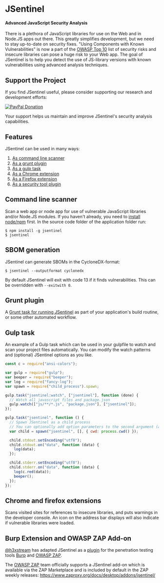 # JSentinel

#### Advanced JavaScript Security Analysis

There is a plethora of JavaScript libraries for use on the Web and in Node.JS apps out there. This greatly simplifies development, but we need to stay up-to-date on security fixes. "Using Components with Known Vulnerabilities" is now a part of the [OWASP Top 10](https://www.owasp.org/index.php/Top_10_2013-A9-Using_Components_with_Known_Vulnerabilities) list of security risks and insecure libraries can pose a huge risk to your Web app. The goal of JSentinel is to help you detect the use of JS-library versions with known vulnerabilities using advanced analysis techniques.

## Support the Project

If you find JSentinel useful, please consider supporting our research and development efforts:

[![PayPal Donation](https://img.shields.io/badge/Donate-PayPal-blue.svg)](https://paypal.me/research.unit734@proton.me)

Your support helps us maintain and improve JSentinel's security analysis capabilities.

## Features

JSentinel can be used in many ways:

1. [As command line scanner](https://github.com/734ai/jsentinel/tree/master/node)
2. [As a grunt plugin](https://github.com/734ai/grunt-jsentinel)
3. [As a gulp task](#user-content-gulp-task)
4. [As a Chrome extension](https://github.com/734ai/jsentinel/tree/master/chrome)
5. [As a Firefox extension](https://github.com/734ai/jsentinel/tree/master/firefox)
6. [As a security tool plugin](#integrations)

## Command line scanner

Scan a web app or node app for use of vulnerable JavaScript libraries and/or Node.JS modules. If you haven't already, you need to [install node/npm](https://docs.npmjs.com/downloading-and-installing-node-js-and-npm) first. In the source code folder of the application folder run:

```
$ npm install -g jsentinel
$ jsentinel
```

## SBOM generation

JSentinel can generate SBOMs in the CycloneDX-format:

```
$ jsentinel --outputformat cyclonedx
```

By default JSentinel will exit with code 13 if it finds vulnerabilities. This can be overridden with `--exitwith 0`.

## Grunt plugin

A [Grunt task for running JSentinel](https://github.com/734ai/grunt-jsentinel) as part of your application's build routine, or some other automated workflow.

## Gulp task

An example of a Gulp task which can be used in your gulpfile to watch and scan your project files automatically. You can modify the watch patterns and (optional) JSentinel options as you like.

```javascript
const c = require("ansi-colors");

var gulp = require("gulp");
var beeper = require("beeper");
var log = require("fancy-log");
var spawn = require("child_process").spawn;

gulp.task("jsentinel:watch", ["jsentinel"], function (done) {
  // Watch all javascript files and package.json
  gulp.watch(["js/**/*.js", "package.json"], ["jsentinel"]);
});

gulp.task("jsentinel", function () {
  // Spawn JSentinel as a child process
  // You can optionally add option parameters to the second argument (array)
  var child = spawn("jsentinel", [], { cwd: process.cwd() });

  child.stdout.setEncoding("utf8");
  child.stdout.on("data", function (data) {
    log(data);
  });

  child.stderr.setEncoding("utf8");
  child.stderr.on("data", function (data) {
    log(c.red(data));
    beeper();
  });
});
```

## Chrome and firefox extensions

Scans visited sites for references to insecure libraries, and puts warnings in the developer console. An icon on the address bar displays will also indicate if vulnerable libraries were loaded.

## Burp Extension and OWASP ZAP Add-on

[@h3xstream](https://github.com/h3xstream) has adapted JSentinel as a [plugin](https://github.com/h3xstream/burp-jsentinel) for the penetration testing tools [Burp](https://portswigger.net/burp/) and [OWASP ZAP](https://www.zaproxy.org).

The [OWASP ZAP](https://www.zaproxy.org) team officially supports a JSentinel add-on which is available via the ZAP Marketplace and is included by default in the ZAP weekly releases: https://www.zaproxy.org/docs/desktop/addons/jsentinel/
